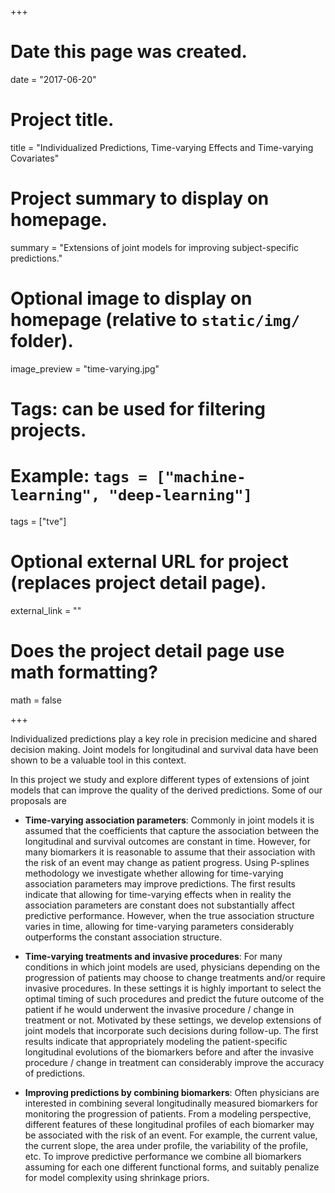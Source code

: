 +++
# Date this page was created.
date = "2017-06-20"

# Project title.
title = "Individualized Predictions, Time-varying Effects and Time-varying Covariates"

# Project summary to display on homepage.
summary = "Extensions of joint models for improving subject-specific predictions."

# Optional image to display on homepage (relative to `static/img/` folder).
image_preview = "time-varying.jpg"

# Tags: can be used for filtering projects.
# Example: `tags = ["machine-learning", "deep-learning"]`
tags = ["tve"]

# Optional external URL for project (replaces project detail page).
external_link = ""

# Does the project detail page use math formatting?
math = false

+++

Individualized predictions play a key role in precision medicine and shared decision making. Joint models for longitudinal and survival data have been shown to be a valuable tool in this context. 

In this project we study and explore different types of extensions of joint models that can improve the quality of the derived predictions. Some of our proposals are

- **Time-varying association parameters**: Commonly in joint models it is assumed that the coefficients that capture the association between the longitudinal and survival outcomes are constant in time. However, for many biomarkers it is reasonable to assume that their association with the risk of an event may change as patient progress. Using P-splines methodology we investigate whether allowing for time-varying association parameters may improve predictions. The first results indicate that allowing for time-varying effects when in reality the association parameters are constant does not substantially affect predictive performance. However, when the true association structure varies in time, allowing for time-varying parameters considerably outperforms the constant association structure.

- **Time-varying treatments and invasive procedures**: For many conditions in which joint models are used, physicians depending on the progression of patients may choose to change treatments and/or require invasive procedures. In these settings it is highly important to select the optimal timing of such procedures and predict the future outcome of the patient if he would underwent the invasive procedure / change in treatment or not. Motivated by these settings, we develop extensions of joint models that incorporate such decisions during follow-up. The first results indicate that appropriately modeling the patient-specific longitudinal evolutions of the biomarkers before and after the invasive procedure / change in treatment can considerably improve the accuracy of predictions.

- **Improving predictions by combining biomarkers**: Often physicians are interested in combining several longitudinally measured biomarkers for monitoring the progression of patients. From a modeling perspective, different features of these longitudinal profiles of each biomarker may be associated with the risk of an event. For example, the current value, the current slope, the area under profile, the variability of the profile, etc. To improve predictive performance we combine all biomarkers assuming for each one different functional forms, and suitably penalize for model complexity using shrinkage priors.


